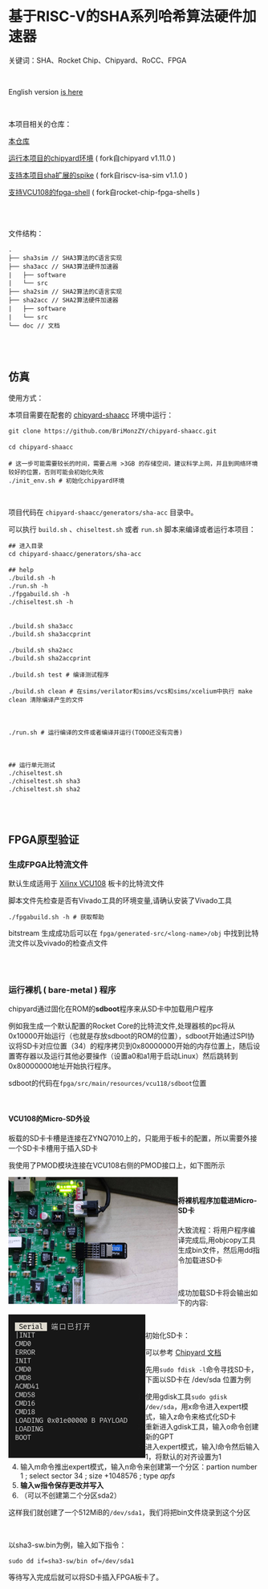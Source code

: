 # 基于RISC-V的SHA系列哈希算法硬件加速器

关键词：SHA、Rocket Chip、Chipyard、RoCC、FPGA

<br/>

English version [is here](readme_en.md)

<br/>

本项目相关的仓库：

[本仓库](https://github.com/BriMonzZY/sha-acc)

[运行本项目的chipyard环境](https://github.com/BriMonzZY/chipyard-shaacc) ( fork自chipyard v1.11.0 )

[支持本项目sha扩展的spike](https://github.com/BriMonzZY/riscv-isa-sim-sha-extension) ( fork自riscv-isa-sim v1.1.0 )

[支持VCU108的fpga-shell](https://github.com/BriMonzZY/rocket-chip-fpga-shells) ( fork自rocket-chip-fpga-shells )

<br/>

<br/>

文件结构：

```txt
.
├── sha3sim // SHA3算法的C语言实现
├── sha3acc // SHA3算法硬件加速器
|   ├── software
|   └── src
├── sha2sim // SHA2算法的C语言实现
├── sha2acc // SHA2算法硬件加速器
|   ├── software
|   └── src
└── doc // 文档
```

<br/>

<br/>

## 仿真

使用方式：

本项目需要在配套的 [chipyard-shaacc](https://github.com/BriMonzZY/chipyard-shaacc) 环境中运行：

```shell
git clone https://github.com/BriMonzZY/chipyard-shaacc.git

cd chipyard-shaacc

# 这一步可能需要较长的时间，需要占用 >3GB 的存储空间，建议科学上网，并且到网络环境较好的位置，否则可能会初始化失败
./init_env.sh # 初始化chipyard环境
```

<br/>

项目代码在 `chipyard-shaacc/generators/sha-acc` 目录中。

可以执行 `build.sh` 、`chiseltest.sh` 或者 `run.sh` 脚本来编译或者运行本项目：

```shell
## 进入目录
cd chipyard-shaacc/generators/sha-acc

## help
./build.sh -h 
./run.sh -h
./fpgabuild.sh -h
./chiseltest.sh -h


./build.sh sha3acc
./build.sh sha3accprint

./build.sh sha2acc
./build.sh sha2accprint

./build.sh test # 编译测试程序

./build.sh clean # 在sims/verilator和sims/vcs和sims/xcelium中执行 make clean 清除编译产生的文件



./run.sh # 运行编译的文件或者编译并运行(TODO还没有完善)



## 运行单元测试
./chiseltest.sh
./chiseltest.sh sha3
./chiseltest.sh sha2
```

<br/>

<br/>

## FPGA原型验证

### 生成FPGA比特流文件

默认生成适用于 [Xilinx VCU108](https://china.xilinx.com/products/boards-and-kits/ek-u1-vcu108-g.html) 板卡的比特流文件

脚本文件先检查是否有Vivado工具的环境变量,请确认安装了Vivado工具

```shell
./fpgabuild.sh -h # 获取帮助
```

bitstream 生成成功后可以在 `fpga/generated-src/<long-name>/obj` 中找到比特流文件以及vivado的检查点文件

<br/>

<br/>

### 运行裸机 ( bare-metal ) 程序

chipyard通过固化在ROM的**sdboot**程序来从SD卡中加载用户程序

例如我生成一个默认配置的Rocket Core的比特流文件,处理器核的pc将从0x10000开始运行（也就是存放sdboot的ROM的位置），sdboot开始通过SPI协议将SD卡对应位置（34）的程序拷贝到0x80000000开始的内存位置上，随后设置寄存器以及运行其他必要操作（设置a0和a1用于启动Linux）然后跳转到0x80000000地址开始执行程序。

sdboot的代码在`fpga/src/main/resources/vcu118/sdboot`位置

<br/>

#### VCU108的Micro-SD外设

板载的SD卡卡槽是连接在ZYNQ7010上的，只能用于板卡的配置，所以需要外接一个SD卡卡槽用于插入SD卡

我使用了PMOD模块连接在VCU108右侧的PMOD接口上，如下图所示

<img  src="./images/7dbdae681b76ced51a7f6cf18fd91bd3_720.jpg" align='left' style="zoom: 33%;" />

<br/>

#### 将裸机程序加载进Micro-SD卡

大致流程：将用户程序编译完成后,用objcopy工具生成bin文件，然后用dd指令加载进SD卡

<br/>

成功加载SD卡将会输出如下的内容:

<img  src="./images/1714532843496-23353bd0-c0be-4729-80d9-52e0424de79d.png" align='left'/>

<br/>

初始化SD卡：

可以参考 [Chipyard 文档](https://chipyard.readthedocs.io/en/1.11.0/Prototyping/VCU118.html#setting-up-the-sdcard)

先用`sudo fdisk -l`命令寻找SD卡，下面以SD卡在 /dev/sda 位置为例

1. 使用gdisk工具`sudo gdisk /dev/sda`，用x命令进入expert模式，输入z命令来格式化SD卡
2. 重新进入gdisk工具，输入o命令创建新的GPT
3. 进入expert模式，输入l命令然后输入1，将默认的对齐设置为1
4. 输入m命令推出expert模式，输入n命令来创建第一个分区：partion number 1 ; select sector 34 ; size +1048576 ; type *apfs*
5. **输入w指令保存更改并写入**
6. （可以不创建第二个分区sda2）

这样我们就创建了一个512MiB的`/dev/sda1`，我们将把bin文件烧录到这个分区

<br/>

以sha3-sw.bin为例，输入如下指令：

```shell
sudo dd if=sha3-sw/bin of=/dev/sda1
```

等待写入完成后就可以将SD卡插入FPGA板卡了。

